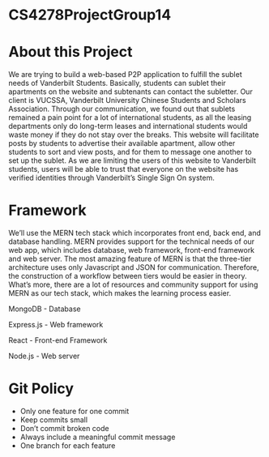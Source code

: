 # CS4278ProjectGroup14
# About this Project
We are trying to build a web-based P2P application to fulfill the sublet needs of Vanderbilt Students. Basically, students can sublet their apartments on the website and subtenants can contact the subletter. Our client is VUCSSA, Vanderbilt University Chinese Students and Scholars Association. Through our communication, we found out that sublets remained a pain point for a lot of international students, as all the leasing departments only do long-term leases and international students would waste money if they do not stay over the breaks. This website will facilitate posts by students to advertise their available apartment, allow other students to sort and view posts, and for them to message one another to set up the sublet. As we are limiting the users of this website to Vanderbilt students, users will be able to trust that everyone on the website has verified identities through Vanderbilt’s Single Sign On system.

# Framework
We’ll use the MERN tech stack which incorporates front end, back end, and database handling. MERN provides support for the technical needs of our web app, which includes database, web framework, front-end framework and web server. The most amazing feature of MERN is that the three-tier architecture uses only Javascript and JSON for communication. Therefore, the construction of a workflow between tiers would be easier in theory. What’s more, there are a lot of resources and community support for using MERN as our tech stack, which makes the learning process easier. 



MongoDB - Database

Express.js - Web framework

React - Front-end Framework

Node.js - Web server


# Git Policy
- Only one feature for one commit
- Keep commits small
- Don’t commit broken code
- Always include a meaningful commit message
- One branch for each feature
